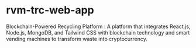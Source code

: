 # rvm-trc-web-app
Blockchain-Powered Recycling Platform : A platform that integrates React.js, Node.js, MongoDB, and Tailwind CSS with blockchain technology and smart vending machines to transform waste into cryptocurrency.

